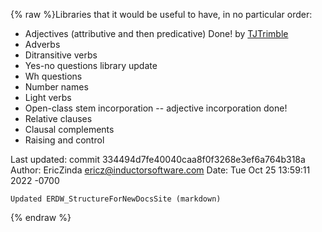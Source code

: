 {% raw %}Libraries that it would be useful to have, in no particular order:

- <span class="strike">Adjectives (attributive and then
predicative)</span> Done! by
[TJTrimble](http://moin.delph-in.net/TJTrimble)
- Adverbs
- Ditransitive verbs
- Yes-no questions library update
- Wh questions
- Number names
- Light verbs
- Open-class stem incorporation -- adjective incorporation done!
- Relative clauses
- Clausal complements
- Raising and control

Last updated: commit 334494d7fe40040caa8f0f3268e3ef6a764b318a
Author: EricZinda <ericz@inductorsoftware.com>
Date:   Tue Oct 25 13:59:11 2022 -0700

    Updated ERDW_StructureForNewDocsSite (markdown)
{% endraw %}